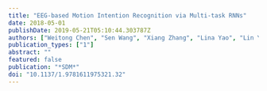 ```yaml
---
title: "EEG-based Motion Intention Recognition via Multi-task RNNs"
date: 2018-05-01
publishDate: 2019-05-21T05:10:44.303787Z
authors: ["Weitong Chen", "Sen Wang", "Xiang Zhang", "Lina Yao", "Lin Yue", "Buyue Qian", "Xue Li"]
publication_types: ["1"]
abstract: ""
featured: false
publication: "*SDM*"
doi: "10.1137/1.9781611975321.32"
---
```


